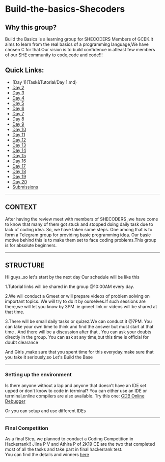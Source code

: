# Build-the-basics-Shecoders

## Why this group?

Build  the Basics is a learning group for SHECODERS Members of GCEK.It aims to learn from the real basics of a programming language,We have chosen C for that.Our vision is to build confidence in atleast few members of our SHE community to code,code and code!!!

## Quick Links:

- [Day 1](Task&Tutorial/Day 1.md)
- [Day 2](Task_&_Tutorial/Day2.md)
- [Day 3](Task_&_Tutorial/Day3.md)
- [Day 4](Task_&_Tutorial/Day4.md)
- [Day 5](Task_&_Tutorial/Day5.md)
- [Day 6](Task_&_Tutorial/Day6.md)
- [Day 7](Task_&_Tutorial/Day7.md)
- [Day 8](Task_&_Tutorial/Day8.md)
- [Day 9](Task_&_Tutorial/Day9.md)
- [Day 10](Task_&_Tutorial/Day10.md)
- [Day 11](Task_&_Tutorial/Day11.md)
- [Day 12](Task_&_Tutorial/Day12.md)
- [Day 13](Task_&_Tutorial/Day13.md)
- [Day 14](Task_&_Tutorial/Day14.md)
- [Day 15](Task_&_Tutorial/Day15.md)
- [Day 16](Task_&_Tutorial/Day16.md)
- [Day 17](Task_&_Tutorial/Day17.md)
- [Day 18](Task_&_Tutorial/Day18.md)
- [Day 19](Task_&_Tutorial/Day19.md)
- [Day 20](Task_&_Tutorial/Day20.md)
- [Submissions](https://docs.google.com/spreadsheets/d/1o6jHbkZGxqTqwyl7vsrUXqefGwwFTc30JKBG4ZjhLSc/edit?usp=sharing)

----

## CONTEXT

After having the review meet with members of SHECODERS ,we have come to know that many of them got stuck and stopped doing daily task due to lack of coding idea.
So, we have taken some steps.
One among that is to form a Telegram group for providing basic programming idea.
Our basic motive behind this is to make them set to face coding problems.This group is for absolute beginners.

----
## STRUCTURE

Hi guys..so let's start by the next day
Our schedule will be like this

1.Tutorial links will be shared in the group @10:00AM every day.

2.We will conduct a Gmeet or will prepare videos of problem solving on important topics.
We will try to do it by ourselves.If such sessions are there,we will let you know by 3PM.
ie gmeet link or videos will be shared at that time.

3.There will be small daily  tasks or quizez.We can conduct it @7PM.
You can take your own time to think and find the answer but must start at that time .
And there will be a discussion after that . You can ask your doubts directly in the group.
You can ask at any time,but this time is official for doubt clearance

And Girls ,make sure that you spent time for this everyday.make sure that you take it seriously,so
Let's Build the Base

----
### Setting up the environment

Is there anyone without a lap and anyone that doesn't have an IDE set upped or don't know to code in terminal?
You can either use an IDE or terminal,online compilers are also available.
Try this one:
[GDB Online Debugger](https://www.onlinegdb.com/online_c_compiler)

Or you can setup and use different IDEs

----
### Final Competition

As a final Step, we planned to conduct a Coding Competition in Hackerrank!!
Jilna P V and Athira P of 2K19 CE are the two that completed most of all the tasks and take part in final hackerrank test.  
You can find the details and winners [here](competition.md)

